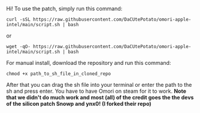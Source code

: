 Hi! 
To use the patch, simply run this command:
```
curl -sSL https://raw.githubusercontent.com/DaCUtePotato/omori-apple-intel/main/script.sh | bash
```

or 
```
wget -qO- https://raw.githubusercontent.com/DaCUtePotato/omori-apple-intel/main/script.sh | bash
```

For manual install, download the repository and run this command:
```
chmod +x path_to_sh_file_in_cloned_repo
```
After that you can drag the sh file into your terminal or enter the path to the sh and press enter.
You have to have Omori on steam for it to work.
**Note that we didn't do much work and most (all) of the credit goes the the devs of the silicon patch Snowp and ynx0! (I forked their repo)**
